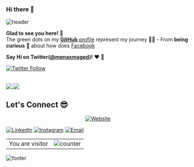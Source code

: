 

<!---
menaxmaged/menaxmaged is a ✨ special ✨ repository because its `README.md` (this file) appears on your GitHub profile.
You can click the Preview link to take a look at your changes.
--->
### Hi there 👋

![header](https://capsule-render.vercel.app/api?type=wave&color=gradient&height=280&section=header&text=Hi%20there%20👋&fontSize=90)


**Glad to see you here!** :star_struck: <br> The green dots on my [**GitHub** profile](https://github.com/menaxmaged?tab=repositories) represent my journey :running_man: - From **being curious** :thinking: about how does [Facebook](https://www.facebook.com/menamaged69/) 


**Say Hi on Twitter([@menaxmaged](https://twitter.com/menaxmaged))!** :heart: 💬

[![Twitter Follow](https://img.shields.io/twitter/follow/menaxmaged?style=social)](https://twitter.com/menaxmaged)
<!--
**pavlyhalim/pavlyhalim** is a ✨ _special_ ✨ repository because its `README.md` (this file) appears on your GitHub profile.
Here are some ideas to get you started:
- 🔭 I’m currently working on AI Project:heart:
- 🌱 I’m currently learning Computer vision
- 👯 I’m looking to collaborate with My Friends
- 🤔 I’m looking for help on finding a jop
- 💬 Ask me about Skills
- 📫 How to reach me: Facebook
- 😄 Pronouns: he/his/him
- ⚡ Fun fact: Almost any powered with electricity needs to be coded. Can you imagine?!
-->

<br/>
<a href="https://github.com/menaxmaged">
  <img align="center" src="https://github-readme-stats.vercel.app/api?username=menaxmaged&theme=dracula&show_icons=true" />
  <img align="center" src="https://github-readme-stats.vercel.app/api/top-langs/?username=menaxmaged&theme=dracula" />
</a>

<br/>

## Let's Connect :sunglasses:
<p align="center">
<a href="https://www.codexeg.net/"><img alt="Website" src="https://img.shields.io/badge/Website-www.codexeg.net-blue?style=flat-square&logo=google-chrome"></a>

<a href="https://www.linkedin.com/in/menaxmaged"><img alt="LinkedIn" src="https://img.shields.io/badge/LinkedIn-Mena%20Maged-blue?style=flat-square&logo=linkedin"></a> 
<a href="https://www.instagram.com/mena_maged69/"><img alt="Instagram" src="https://img.shields.io/badge/Instagram-Mena%20Maged-blue?style=flat-square&logo=instagram"></a>
<a href="mailto:mena.maged@codexeg.net"><img alt="Email" src="https://img.shields.io/badge/Email-mena.maged@codexeg.net-blue?style=flat-square&logo=gmail"></a>
</p>


<table>
  <tr>
    <td>You are visitor</td>
    <td><img src="https://profile-counter.glitch.me/menaxmaged/count.svg" alt="counter" /></td>
  </tr>
</table>

![footer](https://capsule-render.vercel.app/api?type=wave&color=gradient&height=150&section=footer)
